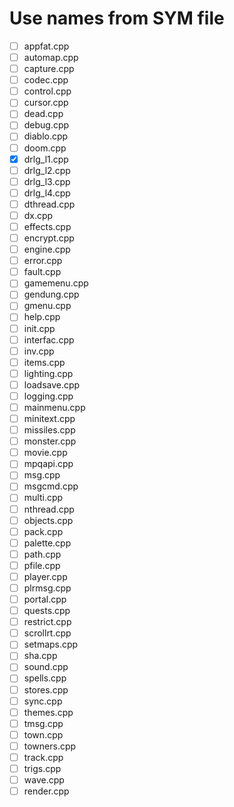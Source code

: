 # Use names from SYM file

- [ ] appfat.cpp
- [ ] automap.cpp
- [ ] capture.cpp
- [ ] codec.cpp
- [ ] control.cpp
- [ ] cursor.cpp
- [ ] dead.cpp
- [ ] debug.cpp
- [ ] diablo.cpp
- [ ] doom.cpp
- [x] drlg_l1.cpp
- [ ] drlg_l2.cpp
- [ ] drlg_l3.cpp
- [ ] drlg_l4.cpp
- [ ] dthread.cpp
- [ ] dx.cpp
- [ ] effects.cpp
- [ ] encrypt.cpp
- [ ] engine.cpp
- [ ] error.cpp
- [ ] fault.cpp
- [ ] gamemenu.cpp
- [ ] gendung.cpp
- [ ] gmenu.cpp
- [ ] help.cpp
- [ ] init.cpp
- [ ] interfac.cpp
- [ ] inv.cpp
- [ ] items.cpp
- [ ] lighting.cpp
- [ ] loadsave.cpp
- [ ] logging.cpp
- [ ] mainmenu.cpp
- [ ] minitext.cpp
- [ ] missiles.cpp
- [ ] monster.cpp
- [ ] movie.cpp
- [ ] mpqapi.cpp
- [ ] msg.cpp
- [ ] msgcmd.cpp
- [ ] multi.cpp
- [ ] nthread.cpp
- [ ] objects.cpp
- [ ] pack.cpp
- [ ] palette.cpp
- [ ] path.cpp
- [ ] pfile.cpp
- [ ] player.cpp
- [ ] plrmsg.cpp
- [ ] portal.cpp
- [ ] quests.cpp
- [ ] restrict.cpp
- [ ] scrollrt.cpp
- [ ] setmaps.cpp
- [ ] sha.cpp
- [ ] sound.cpp
- [ ] spells.cpp
- [ ] stores.cpp
- [ ] sync.cpp
- [ ] themes.cpp
- [ ] tmsg.cpp
- [ ] town.cpp
- [ ] towners.cpp
- [ ] track.cpp
- [ ] trigs.cpp
- [ ] wave.cpp
- [ ] render.cpp
